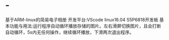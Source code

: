 # -
基于ARM-linux的简易电子相册
开发平台:VScode linux16.04 S5P6818开发板
基本功能与用法:运行程序自动循环播放存储的图片。左右滑屏切换图片，且会打断自动循环，5s内无任何操作，继续循环播放，下滑两次退出程序。
